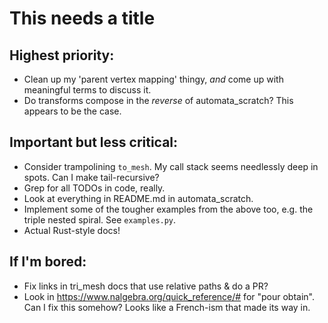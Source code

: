 # This needs a title

## Highest priority:

- Clean up my 'parent vertex mapping' thingy, *and* come up with
  meaningful terms to discuss it.
- Do transforms compose in the *reverse* of automata_scratch? This
  appears to be the case.

## Important but less critical:

- Consider trampolining `to_mesh`.  My call stack seems needlessly
  deep in spots.  Can I make tail-recursive?
- Grep for all TODOs in code, really.
- Look at everything in README.md in automata_scratch.
- Implement some of the tougher examples from the above too, e.g. the
  triple nested spiral.  See `examples.py`.
- Actual Rust-style docs!

## If I'm bored:

- Fix links in tri_mesh docs that use relative paths & do a PR?
- Look in https://www.nalgebra.org/quick_reference/# for "pour
  obtain".  Can I fix this somehow?  Looks like a French-ism that made
  its way in.
